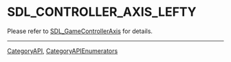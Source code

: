 # SDL_CONTROLLER_AXIS_LEFTY

Please refer to [SDL_GameControllerAxis](SDL_GameControllerAxis) for details.

----
[CategoryAPI](CategoryAPI), [CategoryAPIEnumerators](CategoryAPIEnumerators)

